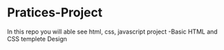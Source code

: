 # Pratices-Project
In this repo you will able see html, css, javascript project
 -Basic HTML and CSS templete Design 

